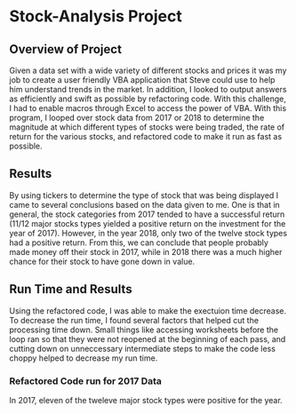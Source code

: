 # Stock-Analysis Project

## Overview of Project
Given a data set with a wide variety of different stocks and prices it was my job to create a user friendly VBA application that Steve could use to help him understand trends in the market. In addition, I looked to output answers as efficiently and swift as possible by refactoring code. With this challenge, I had to enable macros through Excel to access the power of VBA. With this program, I looped over stock data from 2017 or 2018 to determine the magnitude at which different types of stocks were being traded, the rate of return for the various stocks, and refactored code to make it run as fast as possible. 

## Results
By using tickers to determine the type of stock that was being displayed I came to several conclusions based on the data given to me. One is that in general, the stock categories from 2017 tended to have a successful return (11/12 major stocks types yielded a positive return on the investment for the year of 2017). However, in the year 2018, only two of the twelve stock types had a positive return. From this, we can conclude that people probably made money off their stock in 2017, while in 2018 there was a much higher chance for their stock to have gone down in value.

## Run Time and Results
Using the refactored code, I was able to make the exectuion time decrease. To decrease the run time, I found several factors that helped cut the processing time down. Small things like accessing worksheets before the loop ran so that they were not reopened at the beginning of each pass, and cutting down on unneccessary intermediate steps to make the code less choppy helped to decrease my run time.

### Refactored Code run for 2017 Data
In 2017, eleven of the tweleve major stock types were positive for the year. 


